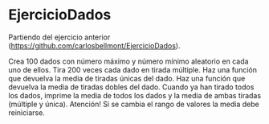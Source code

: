 # EjercicioDados

Partiendo del ejercicio anterior (https://github.com/carlosbellmont/EjercicioDados).

Crea 100 dados con número máximo y número mínimo aleatorio en cada uno de ellos. Tira 200 veces cada dado en tirada múltiple.
Haz una función que devuelva la media de tiradas únicas del dado.
Haz una función que devuelva la media de tiradas dobles del dado.
Cuando ya han tirado todos los dados, imprime la media de todos los dados y la media de ambas tiradas (múltiple y única).
Atención! Si se cambia el rango de valores la media debe reiniciarse.

